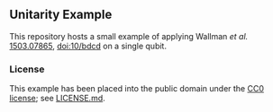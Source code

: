 ## Unitarity Example ##

This repository hosts a small example of applying Wallman *et al.* [1503.07865](https://arxiv.org/abs/1503.07865v3), [doi:10/bdcd](https://dx.doi.org/10/bdcd
) on a single qubit.

### License ###

This example has been placed into the public domain under the [CC0 license](https://creativecommons.org/share-your-work/public-domain/cc0/); see [LICENSE.md](LICENSE.md).
